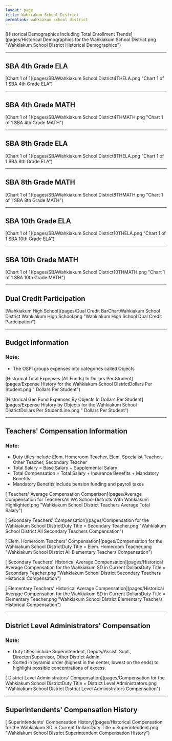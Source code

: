 ```yaml
---
layout: page
title: Wahkiakum School District
permalink: wahkiakum school district
---
```



[Historical Demographics Including Total Enrollment Trends](pages/Historical Demographics for the Wahkiakum School District.png "Wahkiakum School District Historical Demographics")

___

## SBA 4th Grade ELA

[Chart 1 of 1](pages/SBAWahkiakum School District4THELA.png "Chart 1 of 1 SBA 4th Grade ELA")


___

## SBA 4th Grade MATH

[Chart 1 of 1](pages/SBAWahkiakum School District4THMATH.png "Chart 1 of 1 SBA 4th Grade MATH")


___

## SBA 8th Grade ELA

[Chart 1 of 1](pages/SBAWahkiakum School District8THELA.png "Chart 1 of 1 SBA 8th Grade ELA")


___

## SBA 8th Grade MATH

[Chart 1 of 1](pages/SBAWahkiakum School District8THMATH.png "Chart 1 of 1 SBA 8th Grade MATH")


___

## SBA 10th Grade ELA

[Chart 1 of 1](pages/SBAWahkiakum School District10THELA.png "Chart 1 of 1 SBA 10th Grade ELA")


___

## SBA 10th Grade MATH

[Chart 1 of 1](pages/SBAWahkiakum School District10THMATH.png "Chart 1 of 1 SBA 10th Grade MATH")


___

## Dual Credit Participation

[Wahkiakum High School](pages/Dual Credit BarChartWahkiakum School District Wahkiakum High School.png "Wahkiakum High School Dual Credit Participation")


___

## Budget Information
### Note:
- The OSPI groups expenses into categories called Objects

[Historical Total Expenses (All Funds) In Dollars Per Student](pages/Expense History for the Wahkiakum School DistrictDollars Per Student.png " Dollars Per Student")

[Historical Gen Fund Expenses By Objects In Dollars Per Student](pages/Expense History by Objects for the Wahkiakum School DistrictDollars Per StudentLine.png " Dollars Per Student")


___

## Teachers' Compensation Information
### Note:
- Duty titles include Elem. Homeroom Teacher, Elem. Specialist Teacher, Other Teacher, Secondary Teacher
- Total Salary = Base Salary + Supplemental Salary
- Total Compensation = Total Salary + Insurance Benefits + Mandatory Benefits
- Mandatory Benefits include pension funding and payroll taxes

[ Teachers' Average Compensation Comparison](pages/Average Compensation for TeachersAll WA School Districts With Wahkiakum Highlighted.png "Wahkiakum School District Teachers Average Total Salary")

[ Secondary Teachers' Compensation](pages/Compensation for the Wahkiakum School DistrictDuty Title = Secondary Teacher.png "Wahkiakum School District All Secondary Teachers Compensation")

[ Elem. Homeroom Teachers' Compensation](pages/Compensation for the Wahkiakum School DistrictDuty Title = Elem. Homeroom Teacher.png "Wahkiakum School District All Elementary Teachers Compensation")

[ Secondary Teachers' Historical Average Compensation](pages/Historical Average Compensation for the Wahkiakum SD in Current DollarsDuty Title = Secondary Teacher.png "Wahkiakum School District Secondary Teachers Historical Compensation")

[ Elementary Teachers' Historical Average Compensation](pages/Historical Average Compensation for the Wahkiakum SD in Current DollarsDuty Title = Elementary Teacher.png "Wahkiakum School District Elementary Teachers Historical Compensation")


___

## District Level Administrators' Compensation

### Note:
- Duty titles include Superintendent, Deputy/Assist. Supt., Director/Supervisor, Other District Admin.
- Sorted in pyramid order (highest in the center, lowest on the ends) to highlight possible concentrations of excess.

[ District Level Administrators' Compensation](pages/Compensation for the Wahkiakum School DistrictDuty Title = District Level Administrators.png "Wahkiakum School District District Level Administrators Compensation")


___

## Superintendents' Compensation History

[ Superintendents' Compensation History](pages/Historical Compensation for the Wahkiakum SD in Current DollarsDuty Title = Superintendent.png "Wahkiakum School District Superintendent Compensation History")

